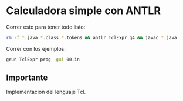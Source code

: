 # Calculadora simple con ANTLR

Correr esto para tener todo listo:
```bash
rm -f *.java *.class *.tokens && antlr TclExpr.g4 && javac *.java
```

Correr con los ejemplos:
```bash
grun TclExpr prog -gui 00.in
```

## Importante

Implementacion del lenguaje Tcl.
